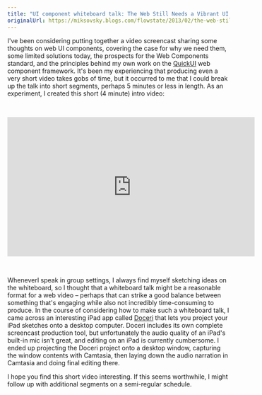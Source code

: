 ```yaml
---
title: "UI component whiteboard talk: The Web Still Needs a Vibrant UI Ecosystem"
originalUrl: https://miksovsky.blogs.com/flowstate/2013/02/the-web-still-needs-a-vibrant-ui-ecosystem.html
---
```


<p>
  I&#39;ve been considering putting together a video screencast sharing some
  thoughts on web UI components, covering the case for why we need them, some
  limited solutions today, the prospects for the Web Components standard, and
  the principles behind my own work on the
  <a href="https://quickui.org">QuickUI</a> web component framework. It&#39;s
  been my experiencing that producing even a very short video takes gobs of
  time, but it occurred to me that I could break up the talk into short
  segments, perhaps 5 minutes or less in length. As an experiment, I created
  this short (4 minute) intro video:
</p>
<p>&#0160;</p>
<p>
  <iframe
    frameborder="0"
    height="315"
    src="https://www.youtube.com/embed/SnwiFWIhqYA?rel=0"
    width="560"
  ></iframe>
</p>
<p>&#0160;</p>
<p>
  WheneverI speak in group settings, I always find myself sketching ideas on the
  whiteboard, so I thought that a whiteboard talk might be a reasonable format
  for a web video – perhaps that can strike a good balance between something
  that&#39;s engaging while also not incredibly time-consuming to produce. In
  the course of considering how to make such a whiteboard talk, I came across an
  interesting iPad app called <a href="https://doceri.com/">Doceri</a> that lets
  you project your iPad sketches onto a desktop computer. Doceri includes its
  own complete screencast production tool, but unfortunately the audio quality
  of an iPad&#39;s built-in mic isn&#39;t great, and editing on an iPad is
  currently cumbersome. I ended up projecting the Doceri project onto a desktop
  window, capturing the window contents with Camtasia, then laying down the
  audio narration in Camtasia and doing final editing there.
</p>
<p>
  I hope you find this short video interesting. If this seems worthwhile, I
  might follow up with additional segments on a semi-regular schedule.
</p>
